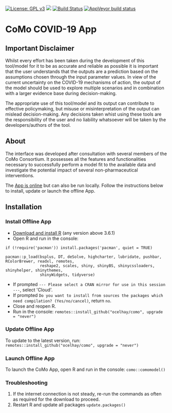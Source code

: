 <!-- badges: start -->
[![License: GPL v3](https://img.shields.io/badge/License-GPLv3-blue.svg)](https://www.gnu.org/licenses/gpl-3.0)
[![](https://img.shields.io/badge/devel%20version-12.5-blue.svg)](https://github.com/ocelhay/como)
[![Build Status](https://travis-ci.org/ocelhay/como.svg?branch=master)](https://travis-ci.org/ocelhay/como)
[![AppVeyor build status](https://ci.appveyor.com/api/projects/status/github/ocelhay/como?branch=master&svg=true)](https://ci.appveyor.com/project/ocelhay/como)
<!-- badges: end -->

# CoMo COVID-19 App

## Important Disclaimer

Whilst every effort has been taken during the development of this tool/model for it to be as accurate and reliable as possible it is important that the user understands that the outputs are a prediction based on the assumptions chosen through the input parameter values. In view of the current uncertainty on the COVID-19 mechanisms of action, the output of the model should be used to explore multiple scenarios and in combination with a larger evidence base during decision-making.

The appropriate use of this tool/model and its output can contribute to effective policymaking, but misuse or misinterpretation of the output can mislead decision-making. Any decisions taken whist using these tools are the responsibility of the user and no liability whatsoever will be taken by the developers/authors of the tool.


## About

The interface was developed after consultation with several members of the CoMo Consortium. It possesses all the features and functionalities necessary to successfully perform a model fit to the available data and investigate the potential impact of several non-pharmaceutical interventions.

The [App is online](https://comomodel.net) but can also be run locally. Follow the instructions below to install, update or launch the offline App.


## Installation

### Install Offline App

- [Download and install R](https://cran.r-project.org) (any version above 3.6.1)
- Open R and run in the console:

```
if (!require('pacman')) install.packages('pacman', quiet = TRUE)

pacman::p_load(bsplus, DT, deSolve, highcharter, lubridate, pushbar, RColorBrewer, readxl, remotes,
               reshape2, scales, shiny, shinyBS, shinycssloaders, shinyhelper, shinythemes, 
               shinyWidgets, tidyverse)
```

- If prompted `--- Please select a CRAN mirror for use in this session ---`, select 'Cloud'.
- If prompted `Do you want to install from sources the packages which need compilation? (Yes/no/cancel)`, return `no`. 
- Close and reopen R.
- Run in the console: `remotes::install_github("ocelhay/como", upgrade = "never")`


### Update Offline App

To update to the latest version, run: `remotes::install_github("ocelhay/como", upgrade = "never")`


### Launch Offline App

To launch the CoMo App, open R and run in the console: `como::comomodel()`


### Troubleshooting

1. If the internet connection is not steady, re-run the commands as often as required for the download to proceed.
2. Restart R and update all packages `update.packages()`
